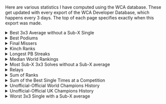 Here are various statistics I have computed using the WCA database. These get updated with every export of the WCA Developer Database, which happens every 3 days. The top of each page specifies exactly when this export was made.

<details>
<summary>Best 3x3 Average without a Sub-X Single</summary>
<ul>
<li><a href="bestaveragewithoutsubxsingle/sub5.html">Sub-5</a></li>
<li><a href="bestaveragewithoutsubxsingle/sub6.html">Sub-6</a></li>
<li><a href="bestaveragewithoutsubxsingle/sub7.html">Sub-7</a></li>
<li><a href="bestaveragewithoutsubxsingle/sub8.html">Sub-8</a></li>
<li><a href="bestaveragewithoutsubxsingle/sub9.html">Sub-9</a></li>
<li><a href="bestaveragewithoutsubxsingle/sub10.html">Sub-10</a></li>
</ul>
</details>

<details>
  <summary>Best Podiums</summary>
<ul>
<li><a href="bestpodiums/333.html">3x3</a></li>
<li><a href="bestpodiums/222.html">2x2</a></li>
<li><a href="bestpodiums/444.html">4x4</a></li>
<li><a href="bestpodiums/555.html">5x5</a></li>
<li><a href="bestpodiums/666.html">6x6</a></li>
<li><a href="bestpodiums/777.html">7x7</a></li>
<li><a href="bestpodiums/333bf.html">3BLD</a></li>
<li><a href="bestpodiums/333fm.html">FMC</a></li>
<li><a href="bestpodiums/333oh.html">OH</a></li>
<li><a href="bestpodiums/333ft.html">Feet</a></li>
<li><a href="bestpodiums/clock.html">Clock</a></li>
<li><a href="bestpodiums/minx.html">Megaminx</a></li>
<li><a href="bestpodiums/pyram.html">Pyraminx</a></li>
<li><a href="bestpodiums/skewb.html">Skewb</a></li>
<li><a href="bestpodiums/sq1.html">Square-1</a></li>
<li><a href="bestpodiums/444bf.html">4BLD</a></li>
<li><a href="bestpodiums/555bf.html">5BLD</a></li>
<li><a href="bestpodiums/333mbf.html">MBLD</a></li>
</ul>
</details>
<details>
  <summary>Final Missers</summary>
  Best results in a round preceding a final that did not result in the competitor proceeding to said final.
<ul>
<li><a href="finalmissers/333.html">3x3</a></li>
<li><a href="finalmissers/222.html">2x2</a></li>
<li><a href="finalmissers/444.html">4x4</a></li>
<li><a href="finalmissers/555.html">5x5</a></li>
<li><a href="finalmissers/666.html">6x6</a></li>
<li><a href="finalmissers/777.html">7x7</a></li>
<li><a href="finalmissers/333bf.html">3BLD</a></li>
<li><a href="finalmissers/333fm.html">FMC</a></li>
<li><a href="finalmissers/333oh.html">OH</a></li>
<li><a href="finalmissers/333ft.html">Feet</a></li>
<li><a href="finalmissers/clock.html">Clock</a></li>
<li><a href="finalmissers/minx.html">Megaminx</a></li>
<li><a href="finalmissers/pyram.html">Pyraminx</a></li>
<li><a href="finalmissers/skewb.html">Skewb</a></li>
<li><a href="finalmissers/sq1.html">Square-1</a></li>
<li><a href="finalmissers/444bf.html">4BLD</a></li>
<li><a href="finalmissers/555bf.html">5BLD</a></li>
<li><a href="finalmissers/333mbf.html">MBLD</a></li>
</ul>
</details>
<details>
  <summary>Kinch Ranks</summary>
<ul>
<li><a href="kinch/WorldKinch.html">World Kinch</a></li>
<li><a href="kinch/ContinentKinch.html">Continental Kinch</a></li>
<li><a href="kinch/CountryKinch.html">National Kinch</a></li>
<li><a href="kinch/nopod.html">Without a Podium</a></li>
<li><a href="kinch/nowin.html">Without a Win</a></li>
<li><a href="kinch/nonr.html">Without an NR</a></li>
<li><a href="kinch/nowc.html">Without a CR</a></li>
<li><a href="kinch/nowr.html">Without a WR</a></li>
</ul>
</details>
<details>
  <summary>Longest PB Streaks</summary>
<ul>
<li><a href="pbstreaks/pb_streak.html">All competitions</a></li>
<li><a href="pbstreaks/pb_streak_exfmc.html">Excluding FMC-Only comps</a></li>
<li><a href="pbstreaks/pb_streak_exfmcbld.html">Excluding FMC-and-BLD-Only comps</a></li>
</ul>
</details>
<details>
  <summary>Median World Rankings</summary>
<ul>
<li><a href="median/333.html">3x3</a></li>
<li><a href="median/222.html">2x2</a></li>
<li><a href="median/444.html">4x4</a></li>
<li><a href="median/555.html">5x5</a></li>
<li><a href="median/666.html">6x6</a></li>
<li><a href="median/777.html">7x7</a></li>
<li><a href="median/333bf.html">3BLD</a></li>
<li><a href="median/333fm.html">FMC</a></li>
<li><a href="median/333oh.html">OH</a></li>
<li><a href="median/333ft.html">Feet</a></li>
<li><a href="median/clock.html">Clock</a></li>
<li><a href="median/minx.html">Megaminx</a></li>
<li><a href="median/pyram.html">Pyraminx</a></li>
<li><a href="median/skewb.html">Skewb</a></li>
<li><a href="median/sq1.html">Square-1</a></li>
<li><a href="median/444bf.html">4BLD</a></li>
<li><a href="median/555bf.html">5BLD</a></li>
<li><a href="median/333mbf.html">MBLD</a></li>
</ul>
</details>
<details>
  <summary>Most Sub-X 3x3 Solves without a Sub-X average</summary>
<ul>
<li><a href="mostsubxsinglewithoutsubxaverage/6.html">Sub-6</a></li>
<li><a href="mostsubxsinglewithoutsubxaverage/7.html">Sub-7</a></li>
<li><a href="mostsubxsinglewithoutsubxaverage/8.html">Sub-8</a></li>
<li><a href="mostsubxsinglewithoutsubxaverage/9.html">Sub-9</a></li>
<li><a href="mostsubxsinglewithoutsubxaverage/10.html">Sub-10</a></li>
<li><a href="mostsubxsinglewithoutsubxaverage/11.html">Sub-11</a></li>
<li><a href="mostsubxsinglewithoutsubxaverage/12.html">Sub-12</a></li>
<li><a href="mostsubxsinglewithoutsubxaverage/13.html">Sub-13</a></li>
<li><a href="mostsubxsinglewithoutsubxaverage/14.html">Sub-14</a></li>
<li><a href="mostsubxsinglewithoutsubxaverage/15.html">Sub-15</a></li>
</ul>
</details>
<details>
  <summary>Relays</summary>
<i>Using PB single times</i>
<ul>
<li><a href="relays/all_events_relay.html">All Events (excl. MBLD & FMC)</a></li>
<li><a href="relays/guildford.html">Guildford</a></li>
<li><a href="relays/mini_guildford.html">Mini-Guildford</a></li>
<li><a href="relays/234.html">2-3-4 Relay</a></li>
<li><a href="relays/2345.html">2-3-4-5 Relay</a></li>
<li><a href="relays/23456.html">2-3-4-5-6 Relay</a></li>
<li><a href="relays/234567.html">2-3-4-5-6-7 Relay</a></li>
<li><a href="relays/333eventsnofeet.html">3x3 OH BLD Relay</a></li>
<li><a href="relays/333events.html">All 3x3 Events (3x3,3BLD,OH,Feet)</a></li>
<li><a href="relays/bld.html">3BLD, 4BLD and 5BLD</a></li>
<li><a href="relays/side.html">Side Events (Clock, Mega, Pyra, Skewb, SQ-1)</a></li>
<li><a href="relays/fast.html">Fast Events (2x2, Pyra, Skewb)</a></li>
</ul>
<i>Any requests, let me know!</i>
</details>
<details>
<summary>Sum of Ranks</summary>
<ul>
<li><a href="sor/single.html">Single</a> - <a href="sor/average.html">Average</a> - <a href="sor/combined.html">Combined</a></li>
<li>Without a Podium: <a href="sor/nopodsingle.html">Single</a> - <a href="sor/nopodaverage.html">Average</a> - <a href="sor/nopodcombined.html">Combined</a></li>
<li>Without a Win: <a href="sor/nowinsingle.html">Single</a> - <a href="sor/nowinaverage.html">Average</a> - <a href="sor/nowincombined.html">Combined</a></li>
<li>Without an NR: <a href="sor/nonrsingle.html">Single</a> - <a href="sor/nonraverage.html">Average</a> - <a href="sor/nonrcombined.html">Combined</a></li>
<li>Without a CR: <a href="sor/nocrsingle.html">Single</a> - <a href="sor/nocraverage.html">Average</a> - <a href="sor/nocrcombined.html">Combined</a></li>
<li>Without a WR: <a href="sor/nowrsingle.html">Single</a> - <a href="sor/nowraverage.html">Average</a> - <a href="sor/nowrcombined.html">Combined</a></li>
</ul>
</details>
<details>
  <summary>Sum of the Best Single Times at a Competition</summary>
<i>(excluding FMC and MBLD)</i>
<ul>
<li><a href="sumbesttime/all.html">All Events</a></li>
<li><a href="sumbesttime/ex45bf.html">Excluding BigBLD</a></li>
</ul>
</details>
<details>
  <summary>Unofficial-Official World Champions History</summary>
<ul>
<li><a href="uowc/333.html">3x3</a></li>
<li><a href="uowc/222.html">2x2</a></li>
<li><a href="uowc/444.html">4x4</a></li>
<li><a href="uowc/555.html">5x5</a></li>
<li><a href="uowc/666.html">6x6</a></li>
<li><a href="uowc/777.html">7x7</a></li>
<li><a href="uowc/333bf.html">3BLD</a></li>
<li><a href="uowc/333fm.html">FMC</a></li>
<li><a href="uowc/333oh.html">OH</a></li>
<li><a href="uowc/333ft.html">Feet</a></li>
<li><a href="uowc/clock.html">Clock</a></li>
<li><a href="uowc/minx.html">Megaminx</a></li>
<li><a href="uowc/pyram.html">Pyraminx</a></li>
<li><a href="uowc/skewb.html">Skewb</a></li>
<li><a href="uowc/sq1.html">Square-1</a></li>
<li><a href="uowc/444bf.html">4BLD</a></li>
<li><a href="uowc/555bf.html">5BLD</a></li>
<li><a href="uowc/333mbf.html">MBLD</a></li>
</ul>
</details>
<details>
  <summary>Unofficial-Official UK Champions History</summary>
Nice UK-centric Stat!
<ul>
<li><a href="uoukc/333.html">3x3</a></li>
<li><a href="uoukc/222.html">2x2</a></li>
<li><a href="uoukc/444.html">4x4</a></li>
<li><a href="uoukc/555.html">5x5</a></li>
<li><a href="uoukc/666.html">6x6</a></li>
<li><a href="uoukc/777.html">7x7</a></li>
<li><a href="uoukc/333bf.html">3BLD</a></li>
<li><a href="uoukc/333fm.html">FMC</a></li>
<li><a href="uoukc/333oh.html">OH</a></li>
<li><a href="uoukc/333ft.html">Feet</a></li>
<li><a href="uoukc/clock.html">Clock</a></li>
<li><a href="uoukc/minx.html">Megaminx</a></li>
<li><a href="uoukc/pyram.html">Pyraminx</a></li>
<li><a href="uoukc/skewb.html">Skewb</a></li>
<li><a href="uoukc/sq1.html">Square-1</a></li>
<li><a href="uoukc/444bf.html">4BLD</a></li>
<li><a href="uoukc/555bf.html">5BLD</a></li>
<li><a href="uoukc/333mbf.html">MBLD</a></li>
</ul>
</details>
<details>
  <summary>Worst 3x3 Single with a Sub-X average</summary>
<ul>
<li><a href="worstsinglewithsubxaverage/sub6.html">Sub-6</a></li>
<li><a href="worstsinglewithsubxaverage/sub7.html">Sub-7</a></li>
<li><a href="worstsinglewithsubxaverage/sub8.html">Sub-8</a></li>
<li><a href="worstsinglewithsubxaverage/sub9.html">Sub-9</a></li>
<li><a href="worstsinglewithsubxaverage/sub10.html">Sub-10</a></li>
<li><a href="worstsinglewithsubxaverage/sub11.html">Sub-11</a></li>
<li><a href="worstsinglewithsubxaverage/sub12.html">Sub-12</a></li>
<li><a href="worstsinglewithsubxaverage/sub13.html">Sub-13</a></li>
<li><a href="worstsinglewithsubxaverage/sub14.html">Sub-14</a></li>
<li><a href="worstsinglewithsubxaverage/sub15.html">Sub-15</a></li>

</ul>
</details>
